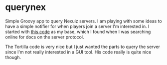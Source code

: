 querynex
========

Simple Groovy app to query Nexuiz servers. I am playing with some ideas to have a simple notifier for when players join a server I'm interested in. I started with [this code](https://code.google.com/p/tortilla/) as my base, which I found when I was searching online for docs on the server protocol. 

The Tortilla code is very nice but I just wanted the parts to query the server since I'm not really interested in a GUI tool. His code really is quite nice though.
